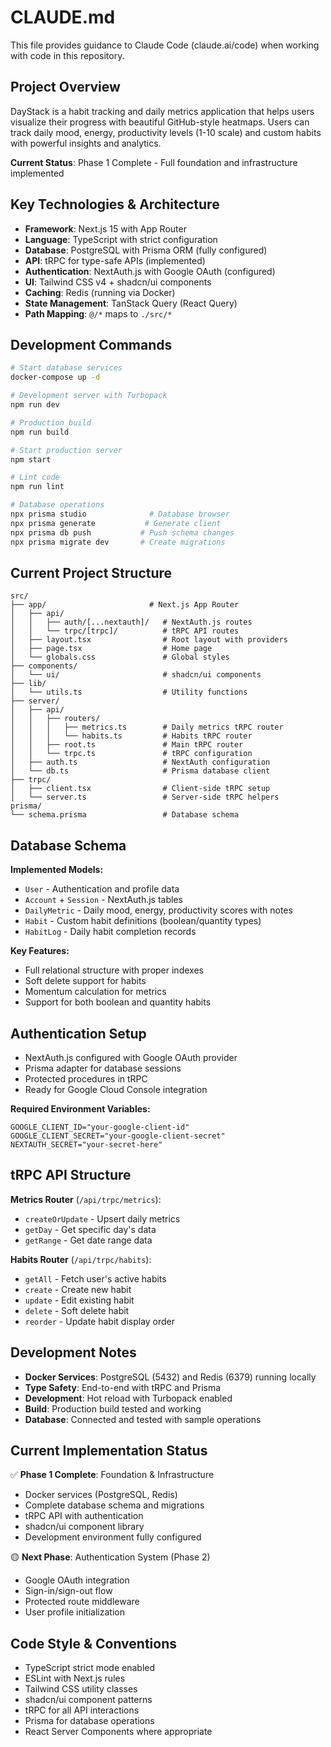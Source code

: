 # CLAUDE.md

This file provides guidance to Claude Code (claude.ai/code) when working with code in this repository.

## Project Overview

DayStack is a habit tracking and daily metrics application that helps users visualize their progress with beautiful GitHub-style heatmaps. Users can track daily mood, energy, productivity levels (1-10 scale) and custom habits with powerful insights and analytics.

**Current Status**: Phase 1 Complete - Full foundation and infrastructure implemented

## Key Technologies & Architecture

- **Framework**: Next.js 15 with App Router
- **Language**: TypeScript with strict configuration
- **Database**: PostgreSQL with Prisma ORM (fully configured)
- **API**: tRPC for type-safe APIs (implemented)
- **Authentication**: NextAuth.js with Google OAuth (configured)
- **UI**: Tailwind CSS v4 + shadcn/ui components
- **Caching**: Redis (running via Docker)
- **State Management**: TanStack Query (React Query)
- **Path Mapping**: `@/*` maps to `./src/*`

## Development Commands

```bash
# Start database services
docker-compose up -d

# Development server with Turbopack
npm run dev

# Production build
npm run build

# Start production server
npm start

# Lint code
npm run lint

# Database operations
npx prisma studio              # Database browser
npx prisma generate           # Generate client
npx prisma db push           # Push schema changes
npx prisma migrate dev       # Create migrations
```

## Current Project Structure

```
src/
├── app/                       # Next.js App Router
│   ├── api/
│   │   ├── auth/[...nextauth]/   # NextAuth.js routes
│   │   └── trpc/[trpc]/          # tRPC API routes
│   ├── layout.tsx                # Root layout with providers
│   ├── page.tsx                  # Home page
│   └── globals.css               # Global styles
├── components/
│   └── ui/                       # shadcn/ui components
├── lib/
│   └── utils.ts                  # Utility functions
├── server/
│   ├── api/
│   │   ├── routers/
│   │   │   ├── metrics.ts        # Daily metrics tRPC router
│   │   │   └── habits.ts         # Habits tRPC router
│   │   ├── root.ts               # Main tRPC router
│   │   └── trpc.ts               # tRPC configuration
│   ├── auth.ts                   # NextAuth configuration
│   └── db.ts                     # Prisma database client
├── trpc/
│   ├── client.tsx                # Client-side tRPC setup
│   └── server.ts                 # Server-side tRPC helpers
prisma/
└── schema.prisma                 # Database schema
```

## Database Schema

**Implemented Models:**
- `User` - Authentication and profile data
- `Account` + `Session` - NextAuth.js tables
- `DailyMetric` - Daily mood, energy, productivity scores with notes
- `Habit` - Custom habit definitions (boolean/quantity types)
- `HabitLog` - Daily habit completion records

**Key Features:**
- Full relational structure with proper indexes
- Soft delete support for habits
- Momentum calculation for metrics
- Support for both boolean and quantity habits

## Authentication Setup

- NextAuth.js configured with Google OAuth provider
- Prisma adapter for database sessions
- Protected procedures in tRPC
- Ready for Google Cloud Console integration

**Required Environment Variables:**
```env
GOOGLE_CLIENT_ID="your-google-client-id"
GOOGLE_CLIENT_SECRET="your-google-client-secret"
NEXTAUTH_SECRET="your-secret-here"
```

## tRPC API Structure

**Metrics Router** (`/api/trpc/metrics`):
- `createOrUpdate` - Upsert daily metrics
- `getDay` - Get specific day's data
- `getRange` - Get date range data

**Habits Router** (`/api/trpc/habits`):
- `getAll` - Fetch user's active habits
- `create` - Create new habit
- `update` - Edit existing habit
- `delete` - Soft delete habit
- `reorder` - Update habit display order

## Development Notes

- **Docker Services**: PostgreSQL (5432) and Redis (6379) running locally
- **Type Safety**: End-to-end with tRPC and Prisma
- **Development**: Hot reload with Turbopack enabled
- **Build**: Production build tested and working
- **Database**: Connected and tested with sample operations

## Current Implementation Status

✅ **Phase 1 Complete**: Foundation & Infrastructure
- Docker services (PostgreSQL, Redis)
- Complete database schema and migrations  
- tRPC API with authentication
- shadcn/ui component library
- Development environment fully configured

🟡 **Next Phase**: Authentication System (Phase 2)
- Google OAuth integration
- Sign-in/sign-out flow
- Protected route middleware
- User profile initialization

## Code Style & Conventions

- TypeScript strict mode enabled
- ESLint with Next.js rules
- Tailwind CSS utility classes
- shadcn/ui component patterns
- tRPC for all API interactions
- Prisma for database operations
- React Server Components where appropriate
